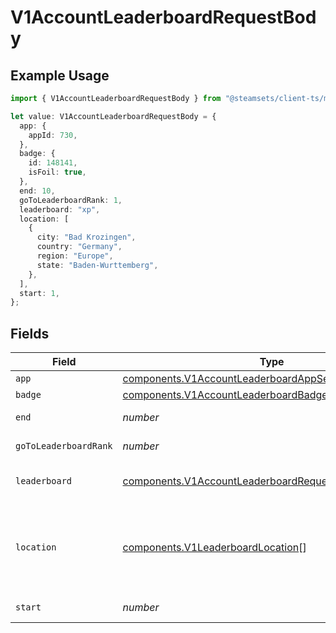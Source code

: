 # V1AccountLeaderboardRequestBody

## Example Usage

```typescript
import { V1AccountLeaderboardRequestBody } from "@steamsets/client-ts/models/components";

let value: V1AccountLeaderboardRequestBody = {
  app: {
    appId: 730,
  },
  badge: {
    id: 148141,
    isFoil: true,
  },
  end: 10,
  goToLeaderboardRank: 1,
  leaderboard: "xp",
  location: [
    {
      city: "Bad Krozingen",
      country: "Germany",
      region: "Europe",
      state: "Baden-Wurttemberg",
    },
  ],
  start: 1,
};
```

## Fields

| Field                                                                                                                          | Type                                                                                                                           | Required                                                                                                                       | Description                                                                                                                    | Example                                                                                                                        |
| ------------------------------------------------------------------------------------------------------------------------------ | ------------------------------------------------------------------------------------------------------------------------------ | ------------------------------------------------------------------------------------------------------------------------------ | ------------------------------------------------------------------------------------------------------------------------------ | ------------------------------------------------------------------------------------------------------------------------------ |
| `app`                                                                                                                          | [components.V1AccountLeaderboardAppSearch](../../models/components/v1accountleaderboardappsearch.md)                           | :heavy_minus_sign:                                                                                                             | N/A                                                                                                                            |                                                                                                                                |
| `badge`                                                                                                                        | [components.V1AccountLeaderboardBadgeSearch](../../models/components/v1accountleaderboardbadgesearch.md)                       | :heavy_minus_sign:                                                                                                             | N/A                                                                                                                            |                                                                                                                                |
| `end`                                                                                                                          | *number*                                                                                                                       | :heavy_minus_sign:                                                                                                             | The end index                                                                                                                  | 10                                                                                                                             |
| `goToLeaderboardRank`                                                                                                          | *number*                                                                                                                       | :heavy_minus_sign:                                                                                                             | The rank to go to                                                                                                              | 1                                                                                                                              |
| `leaderboard`                                                                                                                  | [components.V1AccountLeaderboardRequestBodyLeaderboard](../../models/components/v1accountleaderboardrequestbodyleaderboard.md) | :heavy_check_mark:                                                                                                             | The leaderboard to get                                                                                                         | xp                                                                                                                             |
| `location`                                                                                                                     | [components.V1LeaderboardLocation](../../models/components/v1leaderboardlocation.md)[]                                         | :heavy_minus_sign:                                                                                                             | The location(s)to get the leaderboard for, otherwise global                                                                    |                                                                                                                                |
| `start`                                                                                                                        | *number*                                                                                                                       | :heavy_minus_sign:                                                                                                             | The start index                                                                                                                | 1                                                                                                                              |